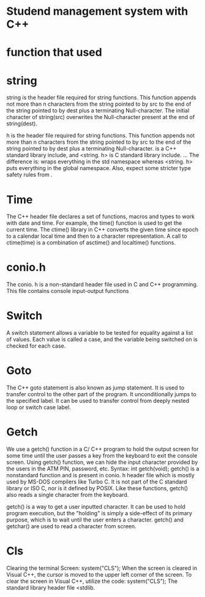 # Studend management system with C++

# function that used
# string

string is the header file required for string functions. This function appends not more than n characters from the string pointed to by src to the end of the string pointed to by dest plus a terminating Null-character. The initial character of string(src) overwrites the Null-character present at the end of string(dest).

h is the header file required for string functions. This function appends not more than n characters from the string pointed to by src to the end of the string pointed to by dest plus a terminating Null-character.
<string> is a C++ standard library include, and <string. h> is C standard library include. ... The difference is: <cstring> wraps everything in the std namespace whereas <string. h> puts everything in the global namespace. Also, expect some stricter type safety rules from <cstring> .


# Time

The C++ <ctime> header file declares a set of functions, macros and types to work with date and time. For example, the time() function is used to get the current time.
The ctime() library in C++ converts the given time since epoch to a calendar local time and then to a character representation. A call to ctime(time) is a combination of asctime() and localtime() functions.


# conio.h

The conio. h is a non-standard header file used in C and C++ programming. This file contains console input-output functions 

# Switch

A switch statement allows a variable to be tested for equality against a list of values. Each value is called a case, and the variable being switched on is checked for each case.

# Goto

The C++ goto statement is also known as jump statement. It is used to transfer control to the other part of the program. It unconditionally jumps to the specified label. It can be used to transfer control from deeply nested loop or switch case label.

# Getch

We use a getch() function in a C/ C++ program to hold the output screen for some time until the user passes a key from the keyboard to exit the console screen. Using getch() function, we can hide the input character provided by the users in the ATM PIN, password, etc. Syntax: int getch(void);
getch() is a nonstandard function and is present in conio. h header file which is mostly used by MS-DOS compilers like Turbo C. It is not part of the C standard library or ISO C, nor is it defined by POSIX. Like these functions, getch() also reads a single character from the keyboard.

getch() is a way to get a user inputted character. It can be used to hold program execution, but the "holding" is simply a side-effect of its primary purpose, which is to wait until the user enters a character. getch() and getchar() are used to read a character from screen.


# Cls 

Clearing the terminal Screen: system("CLS"); When the screen is cleared in Visual C++, the cursor is moved to the upper left corner of the screen. To clear the screen in Visual C++, utilize the code: system("CLS"); The standard library header file <stdlib.




